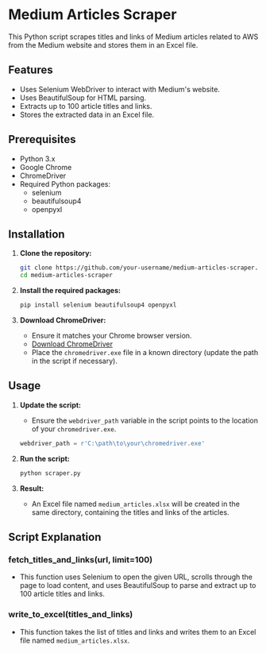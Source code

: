 # Medium Articles Scraper

This Python script scrapes titles and links of Medium articles related to AWS from the Medium website and stores them in an Excel file.

## Features
- Uses Selenium WebDriver to interact with Medium's website.
- Uses BeautifulSoup for HTML parsing.
- Extracts up to 100 article titles and links.
- Stores the extracted data in an Excel file.

## Prerequisites
- Python 3.x
- Google Chrome
- ChromeDriver
- Required Python packages:
  - selenium
  - beautifulsoup4
  - openpyxl

## Installation

1. **Clone the repository:**

    ```bash
    git clone https://github.com/your-username/medium-articles-scraper.git
    cd medium-articles-scraper
    ```

2. **Install the required packages:**

    ```bash
    pip install selenium beautifulsoup4 openpyxl
    ```

3. **Download ChromeDriver:**
    - Ensure it matches your Chrome browser version.
    - [Download ChromeDriver](https://sites.google.com/a/chromium.org/chromedriver/downloads)
    - Place the `chromedriver.exe` file in a known directory (update the path in the script if necessary).

## Usage

1. **Update the script:**
    - Ensure the `webdriver_path` variable in the script points to the location of your `chromedriver.exe`.

    ```python
    webdriver_path = r'C:\path\to\your\chromedriver.exe'
    ```

2. **Run the script:**

    ```bash
    python scraper.py
    ```

3. **Result:**
    - An Excel file named `medium_articles.xlsx` will be created in the same directory, containing the titles and links of the articles.

## Script Explanation

### fetch_titles_and_links(url, limit=100)
- This function uses Selenium to open the given URL, scrolls through the page to load content, and uses BeautifulSoup to parse and extract up to 100 article titles and links.

### write_to_excel(titles_and_links)
- This function takes the list of titles and links and writes them to an Excel file named `medium_articles.xlsx`.
